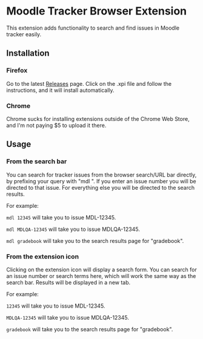# Moodle Tracker Browser Extension

This extension adds functionality to search and find issues in Moodle tracker easily.

## Installation

### Firefox

Go to the latest [Releases](https://github.com/kevpercy/moodle-tracker-browser-extension/releases) page. Click on the .xpi file and follow the instructions, and it will install automatically.

### Chrome

Chrome sucks for installing extensions outside of the Chrome Web Store, and I'm not paying $5 to upload it there.

## Usage

### From the search bar

You can search for tracker issues from the browser search/URL bar directly, by prefixing your query with "mdl ". If you enter an issue number you will be directed to that issue. For everything else you will be directed to the search results.

For example:

`mdl 12345` will take you to issue MDL-12345.

`mdl MDLQA-12345` will take you to issue MDLQA-12345.

`mdl gradebook` will take you to the search results page for "gradebook".

### From the extension icon

Clicking on the extension icon will display a search form. You can search for an issue number or search terms here, which will work the same way as the search bar. Results will be displayed in a new tab.

For example:

`12345` will take you to issue MDL-12345.

`MDLQA-12345` will take you to issue MDLQA-12345.

`gradebook` will take you to the search results page for "gradebook".

